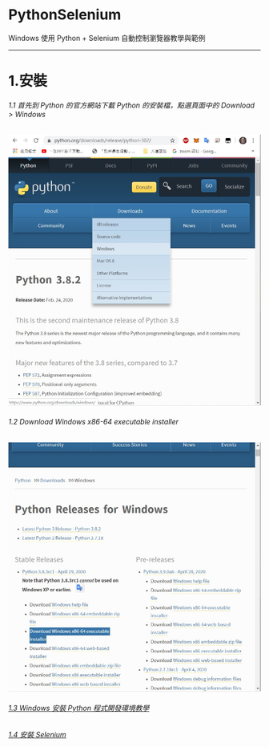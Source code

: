 # PythonSelenium

Windows 使用 Python + Selenium 自動控制瀏覽器教學與範例

---

# 1.安裝

###### 1.1 首先到 Python 的官方網站下載 Python 的安裝檔，點選頁面中的 Download > Windows
<a href="https://www.python.org/downloads/windows/">
<img src="https://raw.githubusercontent.com/mokaki/PythonSelenium/master/img/001.jpg"></a>
<br>

###### 1.2 Download Windows x86-64 executable installer
<img src="https://raw.githubusercontent.com/mokaki/PythonSelenium/master/img/002.jpg">
<br>


###### [1.3 Windows 安裝 Python 程式開發環境教學](https://officeguide.cc/windows-python-development-environment-installation-tutorial-2019/)


###### [1.4 安裝 Selenium](https://officeguide.cc/windows-python-selenium-automation-scripts-tutorial-examples/amp/)
